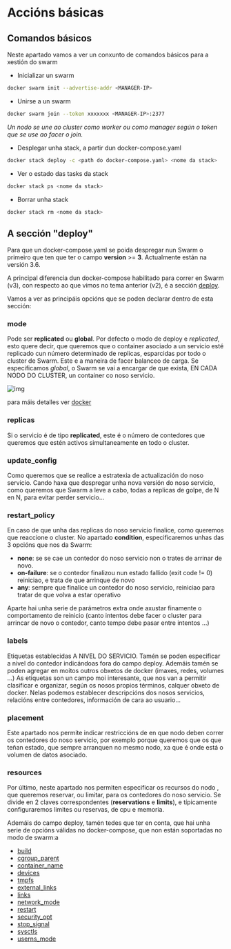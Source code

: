 # Accións básicas

## Comandos básicos

Neste apartado vamos a ver un conxunto de comandos básicos para a xestión do swarm

* Inicializar un swarm

```sh
docker swarm init --advertise-addr <MANAGER-IP>
```

* Unirse a un swarm

```sh
docker swarm join --token xxxxxxx <MANAGER-IP>:2377
```

*Un nodo se une ao cluster como worker ou como manager según o token que se use ao facer o join.*

* Desplegar unha stack, a partir dun docker-compose.yaml

```sh
docker stack deploy -c <path do docker-compose.yaml> <nome da stack>
```

* Ver o estado das tasks da stack

```sh
docker stack ps <nome da stack>
```

* Borrar unha stack

```sh
docker stack rm <nome da stack>
```

## A sección "deploy"

Para que un docker-compose.yaml se poida despregar nun Swarm o primeiro que ten que ter o campo **version** >= **3**. Actualmente están na versión 3.6.

A principal diferencia dun docker-compose habilitado para correr en Swarm (v3), con respecto ao que vimos no tema anterior (v2), é a sección [deploy](https://docs.docker.com/compose/compose-file/#deploy).

Vamos a ver as principáis opcións que se poden declarar dentro de esta sección:

### mode
Pode ser **replicated** ou **global**. Por defecto o modo de deploy e *replicated*, esto quere decir, que queremos que o container asociado a un servicio esté replicado cun número determinado de replicas, esparcidas por todo o cluster de Swarm. Este e a maneira de facer balanceo de carga.
Se especificamos *global*, o Swarm se vai a encargar de que exista, EN CADA NODO DO CLUSTER, un container co noso servicio.

![img](../_media/05_docker_swarm/swarm04.png)

para máis detalles ver [docker](https://docs.docker.com/engine/swarm/how-swarm-mode-works/services/#replicated-and-global-services)

### replicas

Si o servicio é de tipo **replicated**, este é o número de contedores que queremos que estén activos simultaneamente en todo o cluster.

### update_config

Como queremos que se realice a estratexia de actualización do noso servicio. Cando haxa que despregar unha nova versión do noso servicio, como queremos que Swarm a leve a cabo, todas a replicas de golpe, de N en N, para evitar perder servicio...

### restart_policy

En caso de que unha das replicas do noso servicio finalice, como queremos que reaccione o cluster.
No apartado **condition**, especificaremos unhas das 3 opcións que nos da Swarm:

* **none**: se se cae un contedor do noso servicio non o trates de arrinar de novo.
* **on-failure**: se o contedor finalizou nun estado fallido (exit code != 0)  reiniciao, e trata de que arrinque  de novo
* **any**: sempre que finalice un contedor do noso servicio, reiniciao para tratar de que volva a estar operativo

Aparte hai unha serie de parámetros extra onde axustar finamente o comportamento de reinicio (canto intentos debe facer o cluster para arrincar de novo o contedor, canto tempo debe pasar entre intentos ...)

### labels

Etiquetas establecidas A NIVEL DO SERVICIO. Tamén se poden especificar a nivel do contedor indicándoas fora do campo deploy. Ademáis tamén se poden agregar en moitos outros obxetos de docker (imaxes, redes, volumes ...)
As etiquetas son un campo moi interesante, que nos van a permitir clasificar e organizar, según os nosos propios términos, calquer obxeto de docker. Nelas podemos establecer descripcións dos nosos servicios,  relacións entre contedores, información de cara ao usuario...

### placement

Este apartado nos permite indicar restriccións de en que nodo deben correr os contedores do noso servicio, por exemplo porque queremos que os que teñan estado, que sempre arranquen no mesmo nodo, xa que é onde está o volumen de datos asociado.

### resources

Por último, neste apartado nos permiten especificar os recursos do nodo , que queremos reservar, ou limitar, para os contedores do noso servicio. Se divide en 2 claves correspondentes (**reservations** e **limits**), e típicamente configuraremos limites ou reservas, de cpu e memoria.

Ademáis do campo deploy, tamén tedes que ter en conta, que hai unha serie de opcións válidas no docker-compose, que non están soportadas no modo de swarm:a

* [build](https://docs.docker.com/compose/compose-file/#build)
* [cgroup_parent](https://docs.docker.com/compose/compose-file/#cgroup_parent)
* [container_name](https://docs.docker.com/compose/compose-file/#container_name)
* [devices](https://docs.docker.com/compose/compose-file/#devices)
* [tmpfs](https://docs.docker.com/compose/compose-file/#tmpfs)
* [external_links](https://docs.docker.com/compose/compose-file/#external_links)
* [links](https://docs.docker.com/compose/compose-file/#links)
* [network_mode](https://docs.docker.com/compose/compose-file/#network_mode)
* [restart](https://docs.docker.com/compose/compose-file/#restart)
* [security_opt](https://docs.docker.com/compose/compose-file/#security_opt)
* [stop_signal](https://docs.docker.com/compose/compose-file/#stop_signal)
* [sysctls](https://docs.docker.com/compose/compose-file/#sysctls)
* [userns_mode](https://docs.docker.com/compose/compose-file/#userns_mode)
